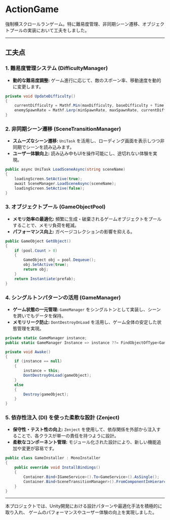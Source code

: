 # ActionGame
強制横スクロールランゲーム。特に難易度管理、非同期シーン遷移、オブジェクトプールの実装において工夫をしました。

---

## 工夫点

### 1. 難易度管理システム (DifficultyManager)

- **動的な難易度調整:** ゲーム進行に応じて、敵のスポーン率、移動速度を動的に変更します。

```csharp
private void UpdateDifficulty()
{
    currentDifficulty = Mathf.Min(maxDifficulty, baseDifficulty + Time.timeSinceLevelLoad * difficultyIncreaseRate);
    enemySpawnRate = Mathf.Lerp(minSpawnRate, maxSpawnRate, currentDifficulty / maxDifficulty);
}
```

### 2. 非同期シーン遷移 (SceneTransitionManager)

- **スムーズなシーン遷移:** `UniTask` を活用し、ローディング画面を表示しつつ非同期でシーンを読み込みます。
- **ユーザー体験向上:** 読み込み中もUIを操作可能にし、途切れない体験を実現。

```csharp
public async UniTask LoadSceneAsync(string sceneName)
{
    loadingScreen.SetActive(true);
    await SceneManager.LoadSceneAsync(sceneName);
    loadingScreen.SetActive(false);
}
```

### 3. オブジェクトプール (GameObjectPool)

- **メモリ効率の最適化:** 頻繁に生成・破棄されるゲームオブジェクトをプールすることで、メモリ負荷を軽減。
- **パフォーマンス向上:** ガベージコレクションの影響を抑える。

```csharp
public GameObject GetObject()
{
    if (pool.Count > 0)
    {
        GameObject obj = pool.Dequeue();
        obj.SetActive(true);
        return obj;
    }
    return Instantiate(prefab);
}
```

### 4. シングルトンパターンの活用 (GameManager)

- **ゲーム状態の一元管理:** `GameManager` をシングルトンとして実装し、シーンを跨いでもデータを保持。
- **メモリリーク防止:** `DontDestroyOnLoad` を活用し、ゲーム全体の安定した状態管理を実現。

```csharp
private static GameManager instance;
public static GameManager Instance => instance ??= FindObjectOfType<GameManager>();

private void Awake()
{
    if (instance == null)
    {
        instance = this;
        DontDestroyOnLoad(gameObject);
    }
    else
    {
        Destroy(gameObject);
    }
}
```

### 5. 依存性注入 (DI) を使った柔軟な設計 (Zenject)

- **保守性・テスト性の向上:** `Zenject` を使用して、依存関係を外部から注入することで、各クラスが単一の責任を持つように設計。
- **柔軟なコンポーネント管理:** モジュール化された設計により、新しい機能追加や変更が容易です。

```csharp
public class GameInstaller : MonoInstaller
{
    public override void InstallBindings()
    {
        Container.Bind<IGameService>().To<GameService>().AsSingle();
        Container.Bind<SceneTransitionManager>().FromComponentInHierarchy().AsSingle();
    }
}
```

---

本プロジェクトでは、Unity開発における設計パターンや最適化手法を積極的に取り入れ、
ゲームのパフォーマンスやユーザー体験の向上を実現しました。

